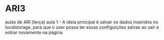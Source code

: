 # ARI3
aulas de ARI (terça)
aula 1 - A ideia principal é salvar os dados inseridos no localstorage, para que o user possa ter essas configurções salvas ao sair e entrar novamente na página
